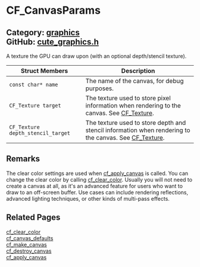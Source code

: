 [](../header.md ':include')

# CF_CanvasParams

Category: [graphics](https://github.com/RandyGaul/cute_framework/blob/master/docs/api_reference?id=graphics)  
GitHub: [cute_graphics.h](https://github.com/RandyGaul/cute_framework/blob/master/include/cute_graphics.h)  
---

A texture the GPU can draw upon (with an optional depth/stencil texture).

Struct Members | Description
--- | ---
`const char* name` | The name of the canvas, for debug purposes.
`CF_Texture target` | The texture used to store pixel information when rendering to the canvas. See [CF_Texture](https://github.com/RandyGaul/cute_framework/blob/master/docs/graphics/cf_texture.md).
`CF_Texture depth_stencil_target` | The texture used to store depth and stencil information when rendering to the canvas. See [CF_Texture](https://github.com/RandyGaul/cute_framework/blob/master/docs/graphics/cf_texture.md).

## Remarks

The clear color settings are used when [cf_apply_canvas](https://github.com/RandyGaul/cute_framework/blob/master/docs/graphics/cf_apply_canvas.md) is called. You can change the clear color
by calling [cf_clear_color](https://github.com/RandyGaul/cute_framework/blob/master/docs/graphics/cf_clear_color.md). Usually you will not need to create a canvas at all, as it's an advanced feature for
users who want to draw to an off-screen buffer. Use cases can include rendering reflections, advanced lighting
techniques, or other kinds of multi-pass effects.

## Related Pages

[cf_clear_color](https://github.com/RandyGaul/cute_framework/blob/master/docs/graphics/cf_clear_color.md)  
[cf_canvas_defaults](https://github.com/RandyGaul/cute_framework/blob/master/docs/graphics/cf_canvas_defaults.md)  
[cf_make_canvas](https://github.com/RandyGaul/cute_framework/blob/master/docs/graphics/cf_make_canvas.md)  
[cf_destroy_canvas](https://github.com/RandyGaul/cute_framework/blob/master/docs/graphics/cf_destroy_canvas.md)  
[cf_apply_canvas](https://github.com/RandyGaul/cute_framework/blob/master/docs/graphics/cf_apply_canvas.md)  
